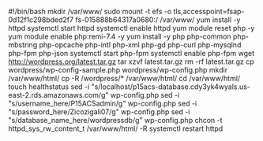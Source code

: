 #!/bin/bash
mkdir /var/www/
sudo mount -t efs -o tls,accesspoint=fsap-0d12f1c298bded2f7 fs-015888b64317a0680:/ /var/www/
yum install -y httpd 
systemctl start httpd
systemctl enable httpd
yum module reset php -y
yum module enable php:remi-7.4 -y
yum install -y php php-common php-mbstring php-opcache php-intl php-xml php-gd php-curl php-mysqlnd php-fpm php-json
systemctl start php-fpm
systemctl enable php-fpm
wget http://wordpress.org/latest.tar.gz
tar xzvf latest.tar.gz
rm -rf latest.tar.gz
cp wordpress/wp-config-sample.php wordpress/wp-config.php
mkdir /var/www/html/
cp -R /wordpress/* /var/www/html/
cd /var/www/html/
touch healthstatus
sed -i "s/localhost/p15acs-database.cdy3yk4wyals.us-east-2.rds.amazonaws.com/g" wp-config.php 
sed -i "s/username_here/P15ACSadmin/g" wp-config.php 
sed -i "s/password_here/Zicozigali07/g" wp-config.php 
sed -i "s/database_name_here/wordpressdb/g" wp-config.php 
chcon -t httpd_sys_rw_content_t /var/www/html/ -R
systemctl restart httpd









